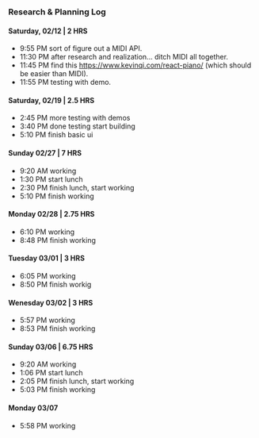 ### Research & Planning Log
#### Saturday, 02/12 | 2 HRS
* 9:55 PM sort of figure out a MIDI API.
* 11:30 PM after research and realization... ditch MIDI all together.
* 11:45 PM find this https://www.kevinqi.com/react-piano/ (which should be easier than MIDI).
* 11:55 PM testing with demo.
#### Saturday, 02/19 | 2.5 HRS
* 2:45 PM more testing with demos
* 3:40 PM done testing start building
* 5:10 PM finish basic ui
#### Sunday 02/27 | 7 HRS
* 9:20 AM working
* 1:30 PM start lunch
* 2:30 PM finish lunch, start working
* 5:10 PM finish working
#### Monday 02/28 | 2.75 HRS
* 6:10 PM working
* 8:48 PM finish working
#### Tuesday 03/01 | 3 HRS
* 6:05 PM working
* 8:50 PM finish workig
#### Wenesday 03/02 | 3 HRS
* 5:57 PM working
* 8:53 PM finish working
#### Sunday 03/06 | 6.75 HRS
* 9:20 AM working
* 1:06 PM start lunch
* 2:05 PM finish lunch, start working
* 5:03 PM finish working
#### Monday 03/07
* 5:58 PM working